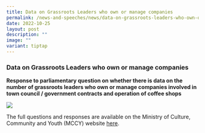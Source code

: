 ```yaml
---
title: Data on Grassroots Leaders who own or manage companies
permalink: /news-and-speeches/news/data-on-grassroots-leaders-who-own-or-manage-companies/
date: 2022-10-25
layout: post
description: ""
image: ""
variant: tiptap
---
```

### Data on Grassroots Leaders who own or manage companies

**Response to parliamentary question on whether there is data on the number of grassroots leaders who own or manage companies involved in town council / government contracts and operation of coffee shops**

![](/images/NewsRoom/Parliament%20House.jpg)

The full questions and responses are available on the Ministry of Culture, Community and Youth (MCCY) website [here](https://www.mccy.gov.sg/about-us/news-and-resources/parliamentary-matters/2022/Oct/Data-on-Grassroots-Leaders-who-own-or-manage-companies).